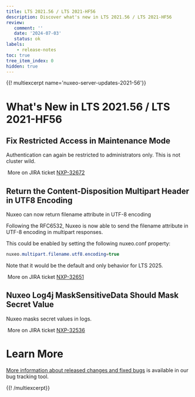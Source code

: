```yaml
---
title: LTS 2021.56 / LTS 2021-HF56
description: Discover what's new in LTS 2021.56 / LTS 2021-HF56
review:
   comment: ''
   date: '2024-07-03'
   status: ok
labels:
    - release-notes
toc: true
tree_item_index: 0
hidden: true
---
```


{{! multiexcerpt name='nuxeo-server-updates-2021-56'}}
# What's New in LTS 2021.56 / LTS 2021-HF56

## Fix Restricted Access in Maintenance Mode


Authentication can again be restricted to administrators only. This is not cluster wild.

<i class="fa fa-long-arrow-right" aria-hidden="true"></i>&nbsp;More on JIRA ticket [NXP-32672](https://jira.nuxeo.com/browse/NXP-32672)

## Return the Content-Disposition Multipart Header in UTF8 Encoding


Nuxeo can now return filename attribute in UTF-8 encoding

Following the RFC6532, Nuxeo is now able to send the filename attribute in UTF-8 encoding in multipart responses.

This could be enabled by setting the following nuxeo.conf property:
```Java
nuxeo.multipart.filename.utf8.encoding=true
```

Note that it would be the default and only behavior for LTS 2025.

<i class="fa fa-long-arrow-right" aria-hidden="true"></i>&nbsp;More on JIRA ticket [NXP-32651](https://jira.nuxeo.com/browse/NXP-32651)

## Nuxeo Log4j MaskSensitiveData Should Mask Secret Value


Nuxeo masks secret values in logs.

<i class="fa fa-long-arrow-right" aria-hidden="true"></i>&nbsp;More on JIRA ticket [NXP-32536](https://jira.nuxeo.com/browse/NXP-32536)


# Learn More

[More information about released changes and fixed bugs](https://jira.nuxeo.com/secure/ReleaseNote.jspa?projectId=10011&version=22921) is available in our bug tracking tool.

{{! /multiexcerpt}}
